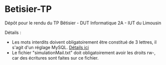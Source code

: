 # Betisier-TP
Dépôt pour le rendu du TP Bêtisier - DUT Informatique 2A - IUT du Limousin

Détails : 
- Les mots interdits doivent obligatoirement être constitué de 3 lettres, il s'agit d'un réglage MySQL. [Détails ici](http://stackoverflow.com/a/17797003)
- Le fichier "simulationMail.txt" doit obligatoirement avoir les droits rw-, car des écritures sont faites sur ce fichier.
